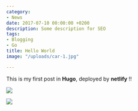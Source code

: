 ```yaml
---
category:
- News
date: 2017-07-10 00:00:00 +0200
description: Some description for SEO
tags:
- Blogging
- Go
title: Hello World
image: "/uploads/car-1.jpg"

---
```

This is my first post in **Hugo**, deployed by **netlify** !!

![](/uploads/car-1.jpg)

![](/uploads/compass.jpg)
